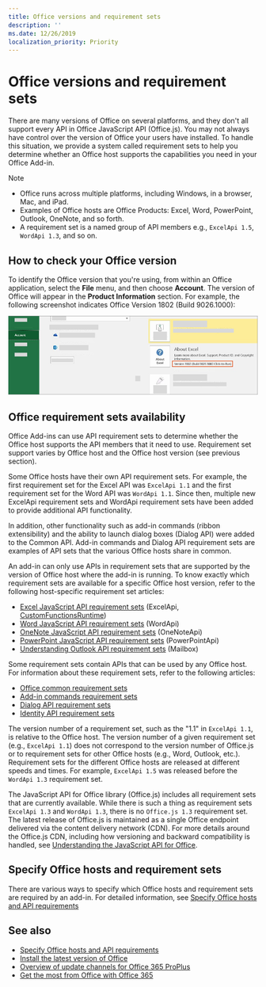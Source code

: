 ```yaml
---
title: Office versions and requirement sets
description: ''
ms.date: 12/26/2019
localization_priority: Priority
---
```


# Office versions and requirement sets

There are many versions of Office on several platforms, and they don't all support every API in Office JavaScript API (Office.js). You may not always have control over the version of Office your users have installed.  To handle this situation, we provide a system called requirement sets to help you determine whether an Office host supports the capabilities you need in your Office Add-in. 

> [!NOTE]
> - Office runs across multiple platforms, including Windows, in a browser, Mac, and iPad.
> - Examples of Office hosts are Office Products: Excel, Word, PowerPoint, Outlook, OneNote, and so forth.  
> - A requirement set is a named group of API members e.g., `ExcelApi 1.5`, `WordApi 1.3`, and so on.  

## How to check your Office version

To identify the Office version that you're using, from within an Office application, select the **File** menu, and then choose **Account**. The version of Office will appear in the **Product Information** section. For example, the following screenshot indicates Office Version 1802 (Build 9026.1000):

![Checking your Office version](../images/SOC_MichelleBatch1_image1B.png)

## Office requirement sets availability

Office Add-ins can use API requirement sets to determine whether the Office host supports the API members that it need to use. Requirement set support varies by Office host and the Office host version (see previous section).

Some Office hosts have their own API requirement sets. For example, the first requirement set for the Excel API was `ExcelApi 1.1` and the first requirement set for the Word API was `WordApi 1.1`. Since then, multiple new ExcelApi requirement sets and WordApi requirement sets have been added to provide additional API functionality.

In addition, other functionality such as add-in commands (ribbon extensibility) and the ability to launch dialog boxes (Dialog API) were added to the Common API. Add-in commands and Dialog API requirement sets are examples of API sets that the various Office hosts share in common.

An add-in can only use APIs in requirement sets that are supported by the version of Office host where the add-in is running. To know exactly which requirement sets are available for a specific Office host version, refer to the following host-specific requirement set articles:

- [Excel JavaScript API requirement sets](/office/dev/add-ins/reference/requirement-sets/excel-api-requirement-sets) (ExcelApi, [CustomFunctionsRuntime](../excel/custom-functions-architecture.md))
- [Word JavaScript API requirement sets](/office/dev/add-ins/reference/requirement-sets/word-api-requirement-sets) (WordApi)
- [OneNote JavaScript API requirement sets](/office/dev/add-ins/reference/requirement-sets/onenote-api-requirement-sets) (OneNoteApi)
- [PowerPoint JavaScript API requirement sets](/office/dev/add-ins/reference/requirement-sets/powerpoint-api-requirement-sets) (PowerPointApi)
- [Understanding Outlook API requirement sets](/office/dev/add-ins/reference/requirement-sets/outlook-api-requirement-sets) (Mailbox)

Some requirement sets contain APIs that can be used by any Office host. For information about these requirement sets, refer to the following articles:

- [Office common requirement sets](/office/dev/add-ins/reference/requirement-sets/office-add-in-requirement-sets)
- [Add-in commands requirement sets](/office/dev/add-ins/reference/requirement-sets/add-in-commands-requirement-sets)
- [Dialog API requirement sets](/office/dev/add-ins/reference/requirement-sets/dialog-api-requirement-sets)
- [Identity API requirement sets](/office/dev/add-ins/reference/requirement-sets/identity-api-requirement-sets)

The version number of a requirement set, such as the "1.1" in `ExcelApi 1.1`, is relative to the Office host. The version number of a given requirement set (e.g., `ExcelApi 1.1`) does not correspond to the version number of Office.js or to requirement sets for other Office hosts (e.g., Word, Outlook, etc.).  Requirement sets for the different Office hosts are released at different speeds and times. For example, `ExcelApi 1.5` was released before the `WordApi 1.3` requirement set.

The JavaScript API for Office library (Office.js) includes all requirement sets that are currently available. While there is such a thing as requirement sets `ExcelApi 1.3` and `WordApi 1.3`, there is no `Office.js 1.3` requirement set. The latest release of Office.js is maintained as a single Office endpoint delivered via the content delivery network (CDN). For more details around the Office.js CDN, including how versioning and backward compatibility is handled, see [Understanding the JavaScript API for Office](/office/dev/add-ins/develop/understanding-the-javascript-api-for-office).

## Specify Office hosts and requirement sets

There are various ways to specify which Office hosts and requirement sets are required by an add-in.  For detailed information, see [Specify Office hosts and API requirements](/office/dev/add-ins/develop/specify-office-hosts-and-api-requirements)

## See also

- [Specify Office hosts and API requirements](/office/dev/add-ins/develop/specify-office-hosts-and-api-requirements)
- [Install the latest version of Office](/office/dev/add-ins/develop/install-latest-office-version)
- [Overview of update channels for Office 365 ProPlus](/deployoffice/overview-of-update-channels-for-office-365-proplus)
- [Get the most from Office with Office 365](https://products.office.com/compare-all-microsoft-office-products?tab=2)
